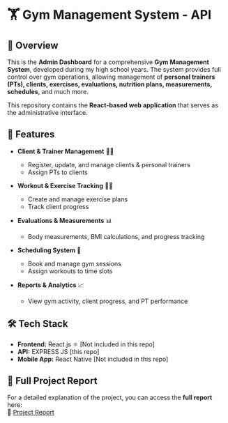 # 🏋️ Gym Management System - API

## 📌 Overview
This is the **Admin Dashboard** for a comprehensive **Gym Management System**, developed during my high school years. The system provides full control over gym operations, allowing management of **personal trainers (PTs), clients, exercises, evaluations, nutrition plans, measurements, schedules**, and much more.

This repository contains the **React-based web application** that serves as the administrative interface.

## 🚀 Features
- **Client & Trainer Management** 🏃‍♂️  
  - Register, update, and manage clients & personal trainers  
  - Assign PTs to clients  

- **Workout & Exercise Tracking** 🏋️‍♀️  
  - Create and manage exercise plans  
  - Track client progress  

- **Evaluations & Measurements** 📊  
  - Body measurements, BMI calculations, and progress tracking  

- **Scheduling System** 📅  
  - Book and manage gym sessions  
  - Assign workouts to time slots  

- **Reports & Analytics** 📈  
  - View gym activity, client progress, and PT performance  

## 🛠️ Tech Stack
- **Frontend:** React.js ⚛️ [Not included in this repo]  
- **API:** EXPRESS JS [this repo]  
- **Mobile App:** React Native [Not included in this repo]

## 📜 Full Project Report  
For a detailed explanation of the project, you can access the **full report** here:  
📎 [Project Report](https://drive.google.com/drive/u/2/folders/1CfDuSDzbuhbMe3GK9700VGL_ITA9t4y1)  
